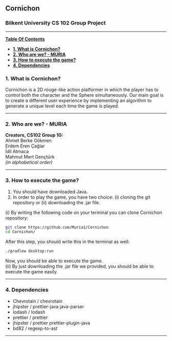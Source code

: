 ## **Cornichon**
### Bilkent University CS 102 Group Project ###

---

[**Table Of Contents**](#cornichon)

- [**1. What is Cornichon?**](#1-what-is-castive)
- [**2. Who are we? - MURIA**](#2-who-are-we)
- [**3. How to execute the game?**](#3-how-to-execute-the-game)
- [**4. Dependencies**](#4-dependencies)

### **1. What is Cornichon?**

Cornichon is a 2D rouge-like action platformer in which the player has to control both the character and the Sphere simultaneously.
Our main goal is to create a different user
experience by implementing an algorithm to generate a unique level each time the game is played.
> 

---
### **2. Who are we? - MURIA**

<strong> Creators, CS102 Group 1G: </strong> <br>
Ahmet Berke Gökmen <br>
Erdem Eren Çağlar <br>
İdil Atmaca <br>
Mahmut Mert Gençtürk <br>
*(in alphabetical order)*

---

### **3. How to execute the game?**

1. You should have downloaded Java.
2. In order to play the game, you have two choice: (i) cloning the git repository or (ii) downloading the .jar file. <br>

(i) By writing the following code on your terminal you can clone Cornichon repository:

```bash
git clone https://github.com/Muria1/Cornichon
cd Cornichon/
```
After this step, you should write this in the terminal as well:
```bash
./gradlew desktop:run
```
Now, you should be able to execute the game. <br>
(ii) 
By just downloading the .jar file we provided, you should be able to execute the game easily.


---

### **4. Dependencies**
- Chevrotain / chevrotain <br>
- jhipster / prettier-java java-parser <br>
- lodash / lodash <br>
- prettier / prettier <br>
- jhipster / prettier prettier-plugin-java <br>
- bd82 / regexp-to-ast <br>

---
